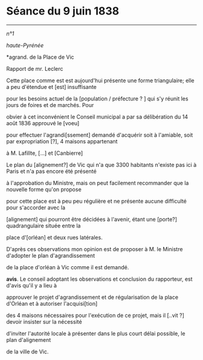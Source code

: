 # Séance du 9 juin 1838

___

*n°1*

*haute-Pyrénée*

*agrand. de la Place de Vic

Rapport de mr. Leclerc

Cette place comme est est aujourd'hui présente une forme triangulaire; elle a peu d'étendue et [est] insuffisante 

pour les besoins actuel de la [population / préfecture ? ] qui s'y réunit les jours de foires et de marchés. Pour

obvier à cet inconvénient le Conseil municipal a par sa délibération du 14 août 1836 approuvé le [voeu]

pour effectuer l'agrandi[ssement] demandé d'acquérir soit à l'amiable, soit par expropriation [?], 4 maisons appartenant

à M. Lafillte, [...] et [Canbierre]

Le plan du  [alignement?] de Vic qui n'a que 3300 habitants n'existe pas ici à Paris et n'a pas encore été présenté

à l'approbation du Ministre, mais on peut facilement recommander que la nouvelle forme qu'on propose

pour cette place est à peu peu régulière et ne présente aucune difficulté pour s'accorder avec la 

[alignement] qui pourront être décidées à l'avenir, étant une [porte?] quadrangulaire située entre la

place d'[orléan] et deux rues latérales.

D'après ces observations mon opinion est de proposer à M. le Ministre d'adopter le plan d'agrandissement

de la place d'orléan à Vic comme il est demandé.

**avis**. Le conseil adoptant les observations et conclusion du rapporteur, est d'avis qu'il y a lieu à 

approuver le projet d'agrandissement et de régularisation de la place d'Orléan et à autoriser l'acquisi[tion]

des 4 maisons nécessaires pour l'exécution de ce projet, mais il [..vit ?] devoir insister sur la nécessité

d'inviter l'autorité locale à présenter dans le plus court délai possible, le plan d'alignement

de la ville de Vic.

